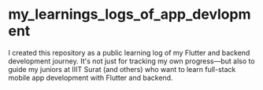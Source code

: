 # my_learnings_logs_of_app_devlopment
I created this repository as a public learning log of my Flutter and backend development journey. It's not just for tracking my own progress—but also to guide my juniors at IIIT Surat (and others) who want to learn full-stack mobile app development with Flutter and backend.
